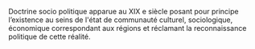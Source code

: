 Doctrine socio politique apparue au XIX e siècle posant pour principe l’existence au seins de l'état de communauté culturel, sociologique, économique correspondant aux régions et réclamant la reconnaissance politique de cette réalité.
